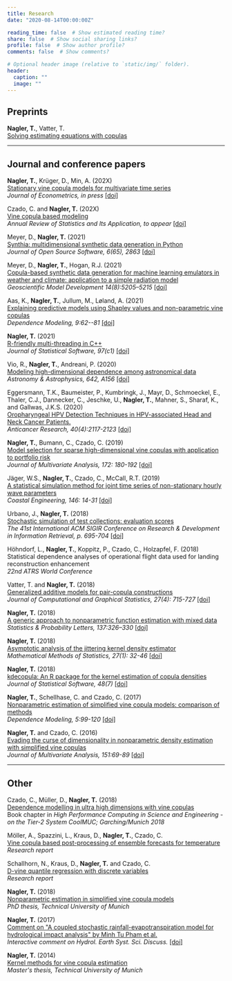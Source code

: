 ```yaml
---
title: Research
date: "2020-08-14T00:00:00Z"

reading_time: false  # Show estimated reading time?
share: false  # Show social sharing links?
profile: false  # Show author profile?
comments: false  # Show comments?

# Optional header image (relative to `static/img/` folder).
header:
  caption: ""
  image: ""
---
```




## Preprints



**Nagler, T.**, Vatter, T.  
[Solving estimating equations with copulas](http://arxiv.org/abs/1801.10576)  


----------

## Journal and conference papers

**Nagler, T.**, Krüger, D., Min, A. (202X)  
[Stationary vine copula models for multivariate time series](https://www.sciencedirect.com/science/article/pii/S0304407621003043)  
*Journal of Econometrics, in press* [[doi]](https://www.sciencedirect.com/science/article/pii/S0304407621003043)   

Czado, C. and **Nagler, T.** (202X)    
[Vine copula based modeling](../vine-arisa.pdf)   
*Annual Review of Statistics and Its Application, to appear* [[doi]](https://doi.org/10.1146/annurev-statistics-040220-101153)

Meyer, D., **Nagler, T.**  (2021)   
[Synthia: multidimensional synthetic data generation in Python](https://joss.theoj.org/papers/10.21105/joss.02863)  
*Journal of Open Source Software, 6(65), 2863* [[doi]](https://joss.theoj.org/papers/10.21105/joss.02863)

Meyer, D., **Nagler, T.**, Hogan, R.J.  (2021)   
[Copula-based synthetic data generation for machine learning emulators in weather and climate: application to a simple radiation model](https://arxiv.org/abs/2012.09037)  
*Geoscientific Model Development 14(8):5205–5215*  [[doi]](https://gmd.copernicus.org/articles/14/5205/2021/)   

Aas, K., **Nagler, T.**, Jullum, M., Løland, A.   (2021)  
[Explaining predictive models using Shapley values and non-parametric vine copulas](https://arxiv.org/abs/2102.06416)     
*Dependence Modeling, 9:62--81* [[doi]](https://doi.org/10.1515/demo-2021-0103)


**Nagler, T.**  (2021)  
[R-friendly multi-threading in C++](https://www.jstatsoft.org/article/view/v097c01)  
_Journal of Statistical Software, 97(c1)_  [[doi]](<https://www.jstatsoft.org/article/view/v097c01>)


Vio, R., **Nagler, T.**, Andreani, P. (2020)   
[Modeling high-dimensional dependence among astronomical data](https://www.aanda.org/articles/aa/abs/2020/10/aa38585-20/aa38585-20.html
)  
*Astronomy & Astrophysics, 642, A156* [[doi]](<https://www.aanda.org/articles/aa/abs/2020/10/aa38585-20/aa38585-20.html>)

Eggersmann, T.K., Baumeister, P., Kumbringk, J., Mayr, D., Schmoeckel, E., Thaler, C.J., Dannecker, C.,  Jeschke, U., **Nagler, T.**, Mahner, S., Sharaf, K., and Gallwas, J.K.S. (2020)  
[Oropharyngeal HPV Detection Techniques in HPV-associated Head and Neck Cancer Patients.](https://www.ncbi.nlm.nih.gov/pubmed/32234904?dopt=Abstract)  
*Anticancer Research, 40(4):2117-2123* [[doi]](<https://www.ncbi.nlm.nih.gov/pubmed/32234904?dopt=Abstract>)

**Nagler, T.**, Bumann, C., Czado, C. (2019)   
[Model selection for sparse high-dimensional vine copulas with application to
portfolio risk](https://arxiv.org/abs/1801.09739)  
*Journal of Multivariate Analysis, 172: 180-192* 
[[doi]](https://doi.org/10.1016/j.jmva.2019.03.004)

Jäger, W.S., **Nagler, T.**, Czado, C., McCall, R.T. (2019)  
[A statistical simulation method for joint time series of non-stationary hourly wave parameters](http://arxiv.org/abs/1810.12389)   
*Coastal Engineering, 146: 14-31* [[doi]](https://www.sciencedirect.com/science/article/pii/S0378383918301777)

Urbano, J., **Nagler, T.** (2018)  
[Stochastic simulation of test collections: evaluation scores](http://julian-urbano.info/files/publications/065-stochastic-simulation-test-collections-evaluation-scores.pdf)  
*The 41st International ACM SIGIR Conference on Research & Development in Information Retrieval, p. 695-704* 
[[doi]](https://dl.acm.org/citation.cfm?doid=3209978.3210043)

Höhndorf, L., **Nagler, T.**, Koppitz, P., Czado, C., Holzapfel, F. (2018)   
Statistical dependence analyses of operational flight data used for landing
reconstruction enhancement  
*22nd ATRS World Conference*

Vatter, T. and **Nagler, T.** (2018)  
[Generalized additive models for pair-copula constructions](https://arxiv.org/abs/1608.01593)   
*Journal of Computational and Graphical Statistics, 27(4): 715-727* [[doi]](https://www.tandfonline.com/doi/full/10.1080/10618600.2018.1451338)

**Nagler, T.** (2018)    
[A generic approach to nonparametric function estimation with mixed data](https://arxiv.org/abs/1704.07457)  
*Statistics & Probability Letters, 137:326–330* 
[[doi]](https://www.sciencedirect.com/science/article/pii/S0167715218300853)

**Nagler, T.** (2018)  
[Asymptotic analysis of the jittering kernel density estimator](https://arxiv.org/abs/1705.05431)   
*Mathematical Methods of Statistics, 27(1): 32-46* 
[[doi]](https://link.springer.com/article/10.3103/S1066530718010027)

**Nagler, T.** (2018)  
[kdecopula: An R package for the kernel estimation of copula densities](https://arxiv.org/abs/1603.04229)  
*Journal of Statistical Software, 48(7)* 
[[doi]](https://www.jstatsoft.org/article/view/v084i07)

**Nagler, T.**, Schellhase, C. and Czado, C. (2017)   
[Nonparametric estimation of simplified vine copula models: comparison of
methods](https://www.degruyter.com/document/doi/10.1515/demo-2017-0007/pdf)  
*Dependence Modeling, 5:99-120* 
[[doi]](https://www.degruyter.com/view/j/demo.2017.5.issue-1/demo-2017-0007/demo-2017-0007.xml)

**Nagler, T.** and Czado, C. (2016)  
[Evading the curse of dimensionality in nonparametric density estimation with
simplified vine copulas](https://arxiv.org/abs/1503.03305)  
*Journal of Multivariate Analysis, 151:69-89* 
[[doi]](http://www.sciencedirect.com/science/article/pii/S0047259X16300471)  


----------

## Other

Czado, C., Müller, D., **Nagler, T.** (2018)  
[Dependence modelling in ultra high dimensions with vine copulas](https://mediatum.ub.tum.de/doc/1439506/1439506.pdf)  
Book chapter in *High Performance Computing in Science and Engineering - on the Tier-2 System CoolMUC; Garching/Munich 2018*

Möller, A., Spazzini, L., Kraus, D., **Nagler, T.**, Czado, C.  
[Vine copula based post-processing of ensemble forecasts for temperature
](http://arxiv.org/abs/1811.02255)  
*Research report*

Schallhorn, N., Kraus, D., **Nagler, T.** and Czado, C.  
[D-vine quantile regression with discrete variables](http://arxiv.org/abs/1705.08310)  
*Research report*


**Nagler, T.** (2018)  
[Nonparametric estimation in simplified vine copula models](http://mediatum.ub.tum.de/node?id=1447138)  
*PhD thesis, Technical University of Munich* 

**Nagler, T.** (2017)  
[Comment on "A coupled stochastic rainfall-evapotranspiration model for
hydrological impact analysis" by Minh Tu Pham et al.](http://www.hydrol-earth-syst-sci-discuss.net/hess-2017-161/hess-2017-161-RC1-supplement.pdf)  
*Interactive comment on Hydrol. Earth Syst. Sci. Discuss.* 
[[doi]](http://www.hydrol-earth-syst-sci-discuss.net/hess-2017-161/hess-2017-161-RC1.pdf)


**Nagler, T.** (2014)  
[Kernel methods for vine copula estimation](https://mediatum.ub.tum.de/node?id=1231221)  
*Master's thesis, Technical University of Munich*
